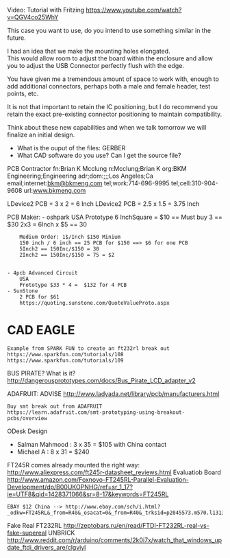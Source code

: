 Video:
    Tutorial with Fritzing
        https://www.youtube.com/watch?v=QGV4co25WhY


This case you want to use, do you intend to use something similar 
in the future.

I had an idea that we make the mounting holes elongated.   
This would allow room to adjust the board within the enclosure and 
allow you to adjust the USB Connector perfectly flush with the edge.

You have given me a tremendous amount of space to work with, enough to 
add additional connectors, perhaps both a male and female header, test 
points, etc.

It is not that important to retain the IC positioning, but I do recommend 
you retain the exact pre-existing connector positioning to maintain 
compatibility.

Think about these new capabilities and when we talk tomorrow we will 
finalize an initial design.

- What is the ouput of the files: GERBER
- What CAD software do you use?
    Can I get the source file?

PCB Contractor
    fn:Brian K Mcclung
    n:Mcclung;Brian K
    org:BKM Engineering;Engineering
    adr;dom:;;;Los Angeles;Ca
    email;internet:bkm@bkmeng.com
    tel;work:714-696-9995
    tel;cell:310-904-9608
    url:www.bkmeng.com

LDevice2 PCB = 3 x 2 = 6 Inch
LDevice2 PCB = 2.5 x 1.5 = 3.75 Inch

PCB Maker:
    - oshpark
        USA
        Prototype 6 InchSquare = $10 == Must buy 3 == $30
            2x3 = 6Inch x $5 == 30

        Medium Order: 1$/Inch $150 Minium
        150 inch / 6 inch == 25 PCB for $150 ==> $6 for one PCB
        5Inch2 == 150Inc/$150 = 30
        2Inch2 == 150Inc/$150 = 75 = $2


    - 4pcb Advanced Circuit
        USA
        Prototype $33 * 4 =  $132 for 4 PCB
    - SunStone
        2 PCB for $61
        https://quoting.sunstone.com/QuoteValueProto.aspx
    
# CAD EAGLE
    Example from SPARK FUN to create an ft232rl break out
    https://www.sparkfun.com/tutorials/108
    https://www.sparkfun.com/tutorials/109

BUS PIRATE? What is it?
http://dangerousprototypes.com/docs/Bus_Pirate_LCD_adapter_v2

ADAFRUIT:
    ADVISE
    http://www.ladyada.net/library/pcb/manufacturers.html

    Buy smt break out from ADAFRUIT
    https://learn.adafruit.com/smt-prototyping-using-breakout-pcbs/overview

ODesk Design

- Salman Mahmood : 3 x 35 = $105 with China contact
- Michael A : 8 x 31  = $240


FT245R comes already mounted the right way:
    http://www.aliexpress.com/ft245r-datasheet_reviews.html
    Evaluatiob Board
    http://www.amazon.com/Foxnovo-FT245RL-Parallel-Evaluation-Development/dp/B00UKOPNHG/ref=sr_1_17?ie=UTF8&qid=1428371066&sr=8-17&keywords=FT245RL

    EBAY $12 China --> http://www.ebay.com/sch/i.html?_odkw=FT245RL&_from=R40&_osacat=0&_from=R40&_trksid=p2045573.m570.l1313.TR0.TRC0.H0.XFT245RL+mini.TRS1&_nkw=FT245RL+mini&_sacat=0


Fake Real FT232RL
http://zeptobars.ru/en/read/FTDI-FT232RL-real-vs-fake-supereal
UNBRICK http://www.reddit.com/r/arduino/comments/2k0i7x/watch_that_windows_update_ftdi_drivers_are/clgviyl
